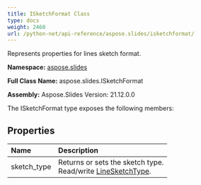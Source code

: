 ```yaml
---
title: ISketchFormat Class
type: docs
weight: 2460
url: /python-net/api-reference/aspose.slides/isketchformat/
---
```


Represents properties for lines sketch format.

**Namespace:** [aspose.slides](/slides/python-net/api-reference/aspose.slides/)

**Full Class Name:** aspose.slides.ISketchFormat

**Assembly:**  Aspose.Slides Version: 21.12.0.0

The ISketchFormat type exposes the following members:
## **Properties**
|**Name**|**Description**|
| :- | :- |
|sketch_type|Returns or sets the sketch type.<br/>            Read/write [LineSketchType](/python-net/api-reference/aspose.slides/linesketchtype/).|
